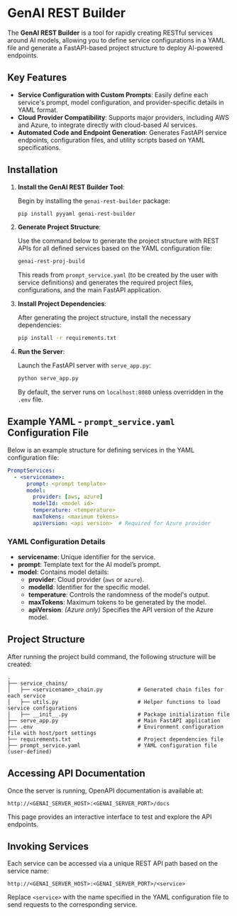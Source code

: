 
# GenAI REST Builder

The **GenAI REST Builder** is a tool for rapidly creating RESTful services around AI models, allowing you to define service configurations in a YAML file and generate a FastAPI-based project structure to deploy AI-powered endpoints.

## Key Features

- **Service Configuration with Custom Prompts**: Easily define each service's prompt, model configuration, and provider-specific details in YAML format.
- **Cloud Provider Compatibility**: Supports major providers, including AWS and Azure, to integrate directly with cloud-based AI services.
- **Automated Code and Endpoint Generation**: Generates FastAPI service endpoints, configuration files, and utility scripts based on YAML specifications.

## Installation

1. **Install the GenAI REST Builder Tool**:

   Begin by installing the `genai-rest-builder` package:

   ```bash
   pip install pyyaml genai-rest-builder
   ```

2. **Generate Project Structure**:

   Use the command below to generate the project structure with REST APIs for all defined services based on the YAML configuration file:

   ```bash
   genai-rest-proj-build
   ```

   This reads from `prompt_service.yaml` (to be created by the user with service definitions) and generates the required project files, configurations, and the main FastAPI application.

3. **Install Project Dependencies**:

   After generating the project structure, install the necessary dependencies:

   ```bash
   pip install -r requirements.txt
   ```

4. **Run the Server**:

   Launch the FastAPI server with `serve_app.py`:

   ```bash
   python serve_app.py
   ```

   By default, the server runs on `localhost:8080` unless overridden in the `.env` file.

## Example YAML - `prompt_service.yaml` Configuration File

Below is an example structure for defining services in the YAML configuration file:

```yaml
PromptServices:
  - <servicename>:
      prompt: <prompt template>
      model:
        provider: [aws, azure]
        modelId: <model id>
        temperature: <temperature>
        maxTokens: <maximum tokens>
        apiVersion: <api version>  # Required for Azure provider
```

### YAML Configuration Details

- **servicename**: Unique identifier for the service.
- **prompt**: Template text for the AI model’s prompt.
- **model**: Contains model details:
  - **provider**: Cloud provider (`aws` or `azure`).
  - **modelId**: Identifier for the specific model.
  - **temperature**: Controls the randomness of the model's output.
  - **maxTokens**: Maximum tokens to be generated by the model.
  - **apiVersion**: _(Azure only)_ Specifies the API version of the Azure model.

## Project Structure

After running the project build command, the following structure will be created:

```
.
├── service_chains/
│   ├── <servicename>_chain.py           # Generated chain files for each service
│   ├── utils.py                         # Helper functions to load service configurations
│   ├── __init__.py                      # Package initialization file
├── serve_app.py                         # Main FastAPI application
├── .env                                 # Environment configuration file with host/port settings
├── requirements.txt                     # Project dependencies file
├── prompt_service.yaml                  # YAML configuration file (user-defined)
```

## Accessing API Documentation

Once the server is running, OpenAPI documentation is available at:

```
http://<GENAI_SERVER_HOST>:<GENAI_SERVER_PORT>/docs
```

This page provides an interactive interface to test and explore the API endpoints.

## Invoking Services

Each service can be accessed via a unique REST API path based on the service name:

```
http://<GENAI_SERVER_HOST>:<GENAI_SERVER_PORT>/<service>
```

Replace `<service>` with the name specified in the YAML configuration file to send requests to the corresponding service.